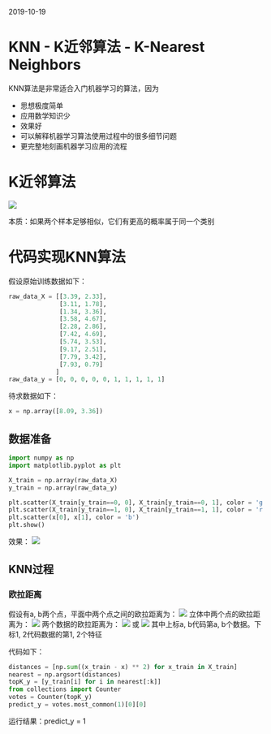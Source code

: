 2019-10-19

# KNN - K近邻算法 - K-Nearest Neighbors

KNN算法是非常适合入门机器学习的算法，因为
- 思想极度简单
- 应用数学知识少
- 效果好
- 可以解释机器学习算法使用过程中的很多细节问题
- 更完整地刻画机器学习应用的流程


# K近邻算法

![](\images\2019\17.png)

本质：如果两个样本足够相似，它们有更高的概率属于同一个类别

# 代码实现KNN算法

假设原始训练数据如下：

```python
raw_data_X = [[3.39, 2.33],
              [3.11, 1.78],
              [1.34, 3.36],
              [3.58, 4.67],
              [2.28, 2.86],
              [7.42, 4.69],
              [5.74, 3.53],
              [9.17, 2.51],
              [7.79, 3.42],
              [7.93, 0.79]
             ]
raw_data_y = [0, 0, 0, 0, 0, 1, 1, 1, 1, 1]
```

待求数据如下：

```python
x = np.array([8.09, 3.36])
```

## 数据准备

```python
import numpy as np
import matplotlib.pyplot as plt

X_train = np.array(raw_data_X)
y_train = np.array(raw_data_y)

plt.scatter(X_train[y_train==0, 0], X_train[y_train==0, 1], color = 'g')
plt.scatter(X_train[y_train==1, 0], X_train[y_train==1, 1], color = 'r')
plt.scatter(x[0], x[1], color = 'b')
plt.show()
```

效果：
![](\images\2019\18.png)

## KNN过程

### 欧拉距离

假设有a, b两个点，平面中两个点之间的欧拉距离为：
![](\images\2019\19.png)
立体中两个点的欧拉距离为：
![](\images\2019\20.png)
两个数据的欧拉距离为：
![](\images\2019\21.png)
或
![](\images\2019\22.png)
其中上标a, b代码第a, b个数据。下标1, 2代码数据的第1, 2个特征

代码如下：

```python
distances = [np.sum((x_train - x) ** 2) for x_train in X_train]
nearest = np.argsort(distances)
topK_y = [y_train[i] for i in nearest[:k]]
from collections import Counter
votes = Counter(topK_y)
predict_y = votes.most_common(1)[0][0]
```

运行结果：predict_y = 1
